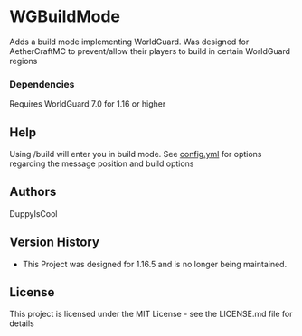 # WGBuildMode

Adds a build mode implementing WorldGuard. Was designed for AetherCraftMC to prevent/allow their players to build in certain WorldGuard regions

### Dependencies

Requires WorldGuard 7.0 for 1.16 or higher

## Help

Using /build will enter you in build mode. See [config.yml](https://github.com/DuppyIsCool/WGBuildMode/blob/master/WGBuildMode/src/config.yml) for options regarding the message position and build options

## Authors

DuppyIsCool

## Version History

* This Project was designed for 1.16.5 and is no longer being maintained.

## License

This project is licensed under the MIT License - see the LICENSE.md file for details
